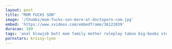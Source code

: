 ```yaml
---
layout: post
title: "MOM FUCKS SON"
image: '/thumbs/mom-fucks-son-more-at-doctoporn-com.jpg'
embed: 'https://www.xvideos.com/embedframe/36122039'
duracao: 189
tags: 'anal blowjob butt mom family mother roleplay taboo big-boobs stepmom stepson step-mom step-mom-fucks-son step-fantasy step-son'
pornstars: krissy-lynn
---
```

